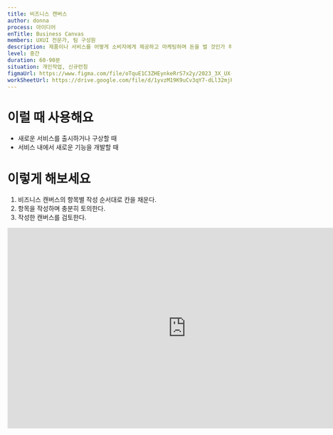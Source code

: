 ```yaml
---
title: 비즈니스 캔버스
author: donna
process: 아이디어
enTitle: Business Canvas
members: UXUI 전문가, 팀 구성원
description: 제품이나 서비스를 어떻게 소비자에게 제공하고 마케팅하며 돈을 벌 것인가 하는 계획 또는 사업 아이디어
level: 중간
duration: 60-90분
situation: 개인작업, 신규런칭
figmaUrl: https://www.figma.com/file/oTquE1C3ZHEynkeRrS7x2y/2023_3X_UX-Card_WorkSheet_Ver.3?type=design&node-id=104-3647&mode=design&t=uMLYbDeXRC8639ZD-4
workSheetUrl: https://drive.google.com/file/d/1yvzM19K9uCv3qY7-dLl32mjPGsJgbDti/view?usp=sharing
---
```


<!-- 프로세스별 보기: 공감, 설계, 프로토타입, 테스트 -->
<!--UXUI 전문가, 팀 구성원, 사용자, 이해관계자, 누구나 -->
<!--level: 쉬움, 중간, 어려움-->
<!--개인작업, 신규런칭, 리뉴얼고도화-->

# 이럴 때 사용해요

- 새로운 서비스를 출시하거나 구상할 때
- 서비스 내에서 새로운 기능을 개발할 때

# 이렇게 해보세요

1. 비즈니스 캔버스의 항목별 작성 순서대로 칸을 채운다.
2. 항목을 작성하며 충분히 토의한다.
3. 작성한 캔버스를 검토한다.

<iframe style="border: 1px solid rgba(0, 0, 0, 0.1);" width="800" height="450" src="https://www.figma.com/embed?embed_host=share&url=https%3A%2F%2Fwww.figma.com%2Ffile%2FoTquE1C3ZHEynkeRrS7x2y%2F2023_3X_UX-Card_WorkSheet_Ver.3%3Ftype%3Ddesign%26node-id%3D104%253A3649%26mode%3Ddesign%26t%3DtGbsZ1SuS9WkfKu2-1" allowfullscreen></iframe>
